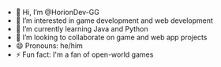 - 👋 Hi, I’m @HorionDev-GG
- 👀 I’m interested in game development and web development
- 🌱 I’m currently learning Java and Python
- 💞️ I’m looking to collaborate on game and web app projects
- 😄 Pronouns: he/him
- ⚡ Fun fact: I'm a fan of open-world games

<!-- - 📫 How to reach me ... -->

<!---
HorionDev-GG/HorionDev-GG is a ✨ special ✨ repository because its `README.md` (this file) appears on your GitHub profile.
You can click the Preview link to take a look at your changes.
--->
